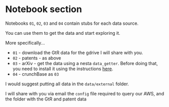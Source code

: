 # Notebook section

Notebooks `01`, `02`, `03` and `04` contain stubs for each data source.

You can use them to get the data and start exploring it.

More specifically...

* `01` - download the GtR data for the gdrive I will share with you.
* `02` - patents - as above
* `03` - arXiv - get the data using a nesta `data_getter`. Before doing that, you need to install it using the instructions [here](https://github.com/nestauk/data_getters).
* `04` - crunchBase as `03`

I would suggest putting all data in the `data/external` folder. 

I will share with you via email the `config` file required to query our AWS, and the folder with the GtR and patent data